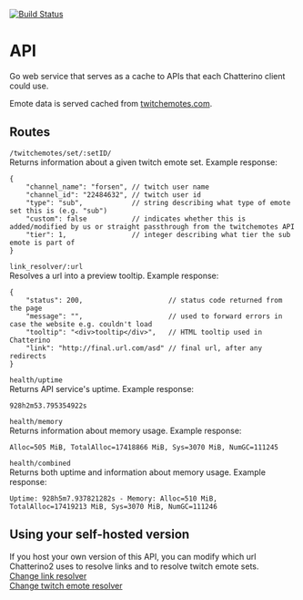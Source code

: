 [![Build Status](https://img.shields.io/endpoint.svg?url=https%3A%2F%2Factions-badge.atrox.dev%2FChatterino%2Fapi%2Fbadge&style=flat)](https://actions-badge.atrox.dev/Chatterino/api/goto)

# API

Go web service that serves as a cache to APIs that each Chatterino client could use.

Emote data is served cached from [twitchemotes.com](https://twitchemotes.com/).

## Routes
`/twitchemotes/set/:setID/`  
Returns information about a given twitch emote set. Example response:
```
{
    "channel_name": "forsen", // twitch user name
    "channel_id": "22484632", // twitch user id
    "type": "sub",            // string describing what type of emote set this is (e.g. "sub")
    "custom": false           // indicates whether this is added/modified by us or straight passthrough from the twitchemotes API
    "tier": 1,                // integer describing what tier the sub emote is part of
}
```

`link_resolver/:url`  
Resolves a url into a preview tooltip. Example response:
```
{
    "status": 200,                     // status code returned from the page
    "message": "",                     // used to forward errors in case the website e.g. couldn't load
    "tooltip": "<div>tooltip</div>",   // HTML tooltip used in Chatterino
    "link": "http://final.url.com/asd" // final url, after any redirects
}
```

`health/uptime`  
Returns API service's uptime. Example response:
```
928h2m53.795354922s
```

`health/memory`  
Returns information about memory usage. Example response:
```
Alloc=505 MiB, TotalAlloc=17418866 MiB, Sys=3070 MiB, NumGC=111245
```

`health/combined`  
Returns both uptime and information about memory usage. Example response:
```
Uptime: 928h5m7.937821282s - Memory: Alloc=510 MiB, TotalAlloc=17419213 MiB, Sys=3070 MiB, NumGC=111246
```

## Using your self-hosted version
If you host your own version of this API, you can modify which url Chatterino2 uses to resolve links and to resolve twitch emote sets.  
[Change link resolver](https://github.com/Chatterino/chatterino2/blob/master/docs/ENV.md#chatterino2_link_resolver_url)  
[Change twitch emote resolver](https://github.com/Chatterino/chatterino2/blob/master/docs/ENV.md#chatterino2_twitch_emote_set_resolver_url)  
